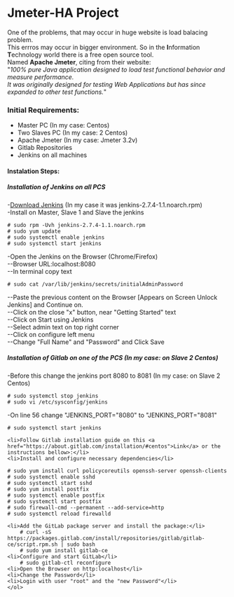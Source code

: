 <h1>Jmeter-HA Project</h1>

One of the problems, that may occur in huge website is load balacing problem.<br> This errros may occur in bigger environment.
So in the <b>I</b>nformation <b>T</b>echnology world there is a free open source tool.<br>
Named <b>Apache Jmeter</b>, citing from their website: <br>"<i>100% pure Java application designed to load test functional behavior and measure performance.<br> 
It was originally designed for testing Web Applications but has since expanded to other test functions.</i>"<br>

<h3>Initial Requirements:</h3>
<ul>
<li>Master PC (In my case: Centos)<br></li>
<li>Two Slaves PC (In my case: 2 Centos)<br></li>
<li>Apache Jmeter (In my case: Jmeter 3.2v)<br></li>
<li>Gitlab Repositories<br></li>
<li>Jenkins on all machines<br></li>
</ul>

<h4>Instalation Steps:</h4>

<h5>Installation of Jenkins on all PCS</h5>
-<a href="https://jenkins.io/download/">Download Jenkins</a> (In my case it was jenkins-2.7.4-1.1.noarch.rpm)<br>
-Install on Master, Slave 1 and Slave the jenkins<br>
    
```
# sudo rpm -Uvh jenkins-2.7.4-1.1.noarch.rpm
# sudo yum update
# sudo systemctl enable jenkins
# sudo systemctl start jenkins
```
-Open the Jenkins on the Browser (Chrome/Firefox)<br>
--Browser URL:localhost:8080<br>
--In terminal copy text<br>
```
# sudo cat /var/lib/jenkins/secrets/initialAdminPassword
```
--Paste the previous content on the Browser [Appears on Screen Unlock Jenkins] and Continue on.</br>
--Click on the close "x" button, near "Getting Started" text</br>
--Click on Start using Jenkins</br>
--Select admin text on top right corner</br>
--Click on configure left menu</br>
--Change "Full Name" and "Password" and Click Save</br>

<h5>Installation of Gitlab on one of the PCS (In my case: on Slave 2 Centos)</br></h5>
-Before this change the jenkins port 8080 to 8081 (In my case: on Slave 2 Centos)</br>

```
# sudo systemctl stop jenkins
# sudo vi /etc/sysconfig/jenkins
```

-On line 56 change "JENKINS_PORT="8080" to "JENKINS_PORT="8081"</li>
```
# sudo systemctl start jenkins
```
	<li>Follow Gitlab installation guide on this <a href="https://about.gitlab.com/installation/#centos">Link</a> or the instructions bellow>:</li>
	<li>Install and configure necessary dependencies</li>
```
# sudo yum install curl policycoreutils openssh-server openssh-clients
# sudo systemctl enable sshd
# sudo systemctl start sshd
# sudo yum install postfix
# sudo systemctl enable postfix
# sudo systemctl start postfix
# sudo firewall-cmd --permanent --add-service=http
# sudo systemctl reload firewalld
```
	<li>Add the GitLab package server and install the package:</li>
		# curl -sS https://packages.gitlab.com/install/repositories/gitlab/gitlab-ce/script.rpm.sh | sudo bash
		# sudo yum install gitlab-ce
	<li>Configure and start GitLab</li>
		# sudo gitlab-ctl reconfigure
	<li>Open the Browser on http:localhost</li>
	<li>Change the Password</li>
	<li>Login with user "root" and the "new Password"</li>
	</ol>
</ol>
